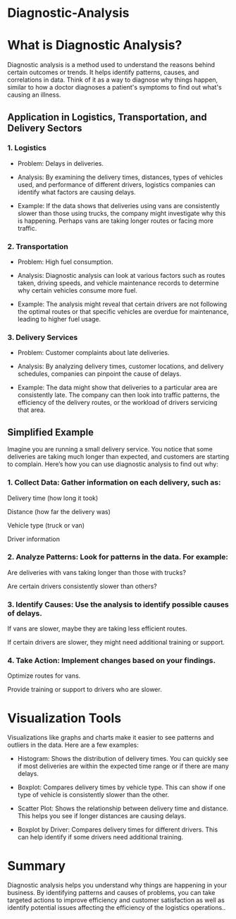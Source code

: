 # Diagnostic-Analysis

# What is Diagnostic Analysis?
Diagnostic analysis is a method used to understand the reasons behind certain outcomes or trends. It helps identify patterns, causes, and correlations in data. Think of it as a way to diagnose why things happen, similar to how a doctor diagnoses a patient's symptoms to find out what's causing an illness.

## Application in Logistics, Transportation, and Delivery Sectors
### 1. Logistics

- Problem: Delays in deliveries.

- Analysis: By examining the delivery times, distances, types of vehicles used, and performance of different drivers, logistics companies can identify what factors are causing delays.

- Example: If the data shows that deliveries using vans are consistently slower than those using trucks, the company might investigate why this is happening. Perhaps vans are taking longer routes or facing more traffic.

### 2. Transportation

- Problem: High fuel consumption.

- Analysis: Diagnostic analysis can look at various factors such as routes taken, driving speeds, and vehicle maintenance records to determine why certain vehicles consume more fuel.

- Example: The analysis might reveal that certain drivers are not following the optimal routes or that specific vehicles are overdue for maintenance, leading to higher fuel usage.

### 3. Delivery Services

- Problem: Customer complaints about late deliveries.

- Analysis: By analyzing delivery times, customer locations, and delivery schedules, companies can pinpoint the cause of delays.

- Example: The data might show that deliveries to a particular area are consistently late. The company can then look into traffic patterns, the efficiency of the delivery routes, or the workload of drivers servicing that area.

## Simplified Example
Imagine you are running a small delivery service. You notice that some deliveries are taking much longer than expected, and customers are starting to complain. Here’s how you can use diagnostic analysis to find out why:

### 1. Collect Data: Gather information on each delivery, such as:

Delivery time (how long it took)

Distance (how far the delivery was)

Vehicle type (truck or van)

Driver information

### 2. Analyze Patterns: Look for patterns in the data. For example:

Are deliveries with vans taking longer than those with trucks?

Are certain drivers consistently slower than others?

### 3. Identify Causes: Use the analysis to identify possible causes of delays.

If vans are slower, maybe they are taking less efficient routes.

If certain drivers are slower, they might need additional training or support.

### 4. Take Action: Implement changes based on your findings.

Optimize routes for vans.

Provide training or support to drivers who are slower.

# Visualization Tools

Visualizations like graphs and charts make it easier to see patterns and outliers in the data. Here are a few examples:

- Histogram: Shows the distribution of delivery times. You can quickly see if most deliveries are within the expected time range or if there are many delays.


- Boxplot: Compares delivery times by vehicle type. This can show if one type of vehicle is consistently slower than the other.


- Scatter Plot: Shows the relationship between delivery time and distance. This helps you see if longer distances are causing delays.


- Boxplot by Driver: Compares delivery times for different drivers. This can help identify if some drivers need additional training.


# Summary

Diagnostic analysis helps you understand why things are happening in your business. By identifying patterns and causes of problems, you can take targeted actions to improve efficiency and customer satisfaction as well as  identify potential issues affecting the efficiency of the logistics operations..
